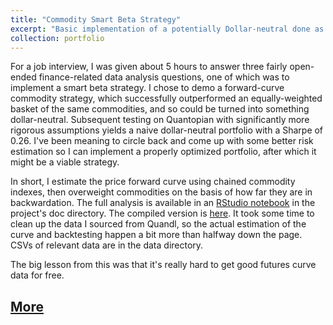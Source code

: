 ```yaml
---
title: "Commodity Smart Beta Strategy"
excerpt: "Basic implementation of a potentially Dollar-neutral done as homework for an interview<br/><img src='/images/pfc_hat.png' height='240' width='336'>"
collection: portfolio
---
```


For a job interview, I was given about 5 hours to answer three fairly open-ended finance-related data analysis questions, one of which was to implement a smart beta strategy. I chose to demo a forward-curve commodity strategy, which successfully outperformed an equally-weighted basket of the same commodities, and so could be turned into something dollar-neutral. Subsequent testing on Quantopian with significantly more rigorous assumptions yields a naive dollar-neutral portfolio with a Sharpe of 0.26. I've been meaning to circle back and come up with some better risk estimation so I can implement a properly optimized portfolio, after which it might be a viable strategy.

In short, I estimate the price forward curve using chained commodity indexes, then overweight commodities on the basis of how far they are in backwardation. The full analysis is available in an <a href='https://github.com/CharlesNaylor/yewno/doc/Q2.rmd'>RStudio notebook</a> in the project's doc directory. The compiled version is [here](https://rawgit.com/CharlesNaylor/yewno/master/doc/Q2.html). It took some time to clean up the data I sourced from Quandl, so the actual estimation of the curve and backtesting happen a bit more than halfway down the page. CSVs of relevant data are in the data directory.

The big lesson from this was that it's really hard to get good futures curve data for free.

## <a href='https://rawgit.com/CharlesNaylor/yewno/master/doc/Q2.html'>More</a>
